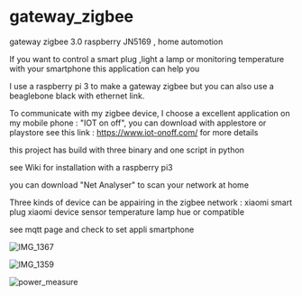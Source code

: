# gateway_zigbee
gateway zigbee 3.0  raspberry JN5169 , home automotion


If you want to control a smart plug ,light a lamp or monitoring temperature with your smartphone
this application can help you

I use a raspberry pi 3 to make a gateway zigbee but you can also use a beaglebone black with ethernet link.

To communicate with my zigbee device, I choose a excellent application on my mobile phone : "IOT on off", you can download with applestore or playstore
see this link : https://www.iot-onoff.com/ for more details

this project has build with three binary and one script in python

see Wiki for installation with a raspberry pi3

you can download "Net Analyser" to scan your network at home

Three kinds of device can be appairing in the zigbee network :
xiaomi smart plug
xiaomi device sensor temperature
lamp hue or compatible

see mqtt page and check to set appli smartphone

![IMG_1367](https://user-images.githubusercontent.com/13630510/63885449-acc19f00-c9d8-11e9-9ec0-f208ed234d65.png)


![IMG_1359](https://user-images.githubusercontent.com/13630510/63886865-b8fb2b80-c9db-11e9-8237-005ec9a60f6e.png)


![power_measure](https://user-images.githubusercontent.com/13630510/68526721-0e5a8f80-02df-11ea-969c-900fc46fd1f5.PNG)





